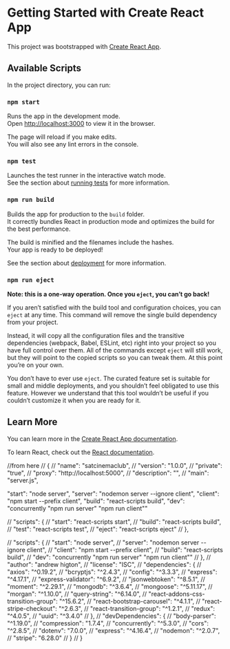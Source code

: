 # Getting Started with Create React App

This project was bootstrapped with [Create React App](https://github.com/facebook/create-react-app).

## Available Scripts

In the project directory, you can run:

### `npm start`

Runs the app in the development mode.\
Open [http://localhost:3000](http://localhost:3000) to view it in the browser.

The page will reload if you make edits.\
You will also see any lint errors in the console.

### `npm test`

Launches the test runner in the interactive watch mode.\
See the section about [running tests](https://facebook.github.io/create-react-app/docs/running-tests) for more information.

### `npm run build`

Builds the app for production to the `build` folder.\
It correctly bundles React in production mode and optimizes the build for the best performance.

The build is minified and the filenames include the hashes.\
Your app is ready to be deployed!

See the section about [deployment](https://facebook.github.io/create-react-app/docs/deployment) for more information.

### `npm run eject`

**Note: this is a one-way operation. Once you `eject`, you can’t go back!**

If you aren’t satisfied with the build tool and configuration choices, you can `eject` at any time. This command will remove the single build dependency from your project.

Instead, it will copy all the configuration files and the transitive dependencies (webpack, Babel, ESLint, etc) right into your project so you have full control over them. All of the commands except `eject` will still work, but they will point to the copied scripts so you can tweak them. At this point you’re on your own.

You don’t have to ever use `eject`. The curated feature set is suitable for small and middle deployments, and you shouldn’t feel obligated to use this feature. However we understand that this tool wouldn’t be useful if you couldn’t customize it when you are ready for it.

## Learn More

You can learn more in the [Create React App documentation](https://facebook.github.io/create-react-app/docs/getting-started).

To learn React, check out the [React documentation](https://reactjs.org/).



//from here
// {
//   "name": "satcinemaclub",
//   "version": "1.0.0",
//   "private": "true",
//   "proxy": "http://localhost:5000",
//   "description": "",
//   "main": "server.js",


  "start": "node server",
    "server": "nodemon server --ignore client",
    "client": "npm start --prefix client",
    "build": "react-scripts build",
    "dev": "concurrently \"npm run server\" \"npm run client\""


// "scripts": {
  //   "start": "react-scripts start",
  //   "build": "react-scripts build",
  //   "test": "react-scripts test",
  //   "eject": "react-scripts eject"
  // },

//   "scripts": {
//     "start": "node server",
//     "server": "nodemon server --ignore client",
//     "client": "npm start --prefix client",
//     "build": "react-scripts build",
//     "dev": "concurrently \"npm run server\" \"npm run client\""
//   },
//   "author": "andrew higton",
//   "license": "ISC",
//   "dependencies": {
//     "axios": "^0.19.2",
//     "bcryptjs": "^2.4.3",
//     "config": "^3.3.3",
//     "express": "^4.17.1",
//     "express-validator": "^6.9.2",
//     "jsonwebtoken": "^8.5.1",
//     "moment": "^2.29.1",
//     "mongodb": "^3.6.4",
//     "mongoose": "^5.11.17",
//     "morgan": "^1.10.0",
//     "query-string": "^6.14.0",
//     "react-addons-css-transition-group": "^15.6.2",
//     "react-bootstrap-carousel": "^4.1.1",
//     "react-stripe-checkout": "^2.6.3",
//     "react-transition-group": "^1.2.1",
//     "redux": "^4.0.5",
//     "uuid": "^3.4.0"
//   },
//   "devDependencies": {
//     "body-parser": "^1.19.0",
//     "compression": "1.7.4",
//     "concurrently": "^5.3.0",
//     "cors": "^2.8.5",
//     "dotenv": "7.0.0",
//     "express": "^4.16.4",
//     "nodemon": "^2.0.7",
//     "stripe": "6.28.0"
//   }
// }

<!-- "heroku-postbuild": "NPM_CONFIG_PRODUCTION=false npm install --prefix client && npm run build --prefix client" -->